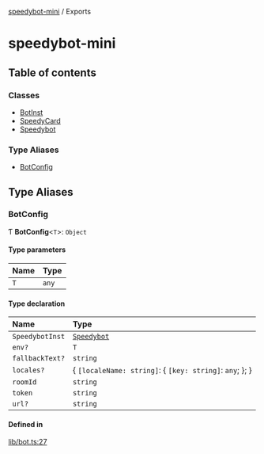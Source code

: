 [speedybot-mini](README.md) / Exports

# speedybot-mini

## Table of contents

### Classes

- [BotInst](classes/BotInst.md)
- [SpeedyCard](classes/SpeedyCard.md)
- [Speedybot](classes/Speedybot.md)

### Type Aliases

- [BotConfig](modules.md#botconfig)

## Type Aliases

### BotConfig

Ƭ **BotConfig**<`T`\>: `Object`

#### Type parameters

| Name | Type |
| :------ | :------ |
| `T` | `any` |

#### Type declaration

| Name | Type |
| :------ | :------ |
| `SpeedybotInst` | [`Speedybot`](classes/Speedybot.md) |
| `env?` | `T` |
| `fallbackText?` | `string` |
| `locales?` | { `[localeName: string]`: { `[key: string]`: `any`;  };  } |
| `roomId` | `string` |
| `token` | `string` |
| `url?` | `string` |

#### Defined in

[lib/bot.ts:27](https://github.com/valgaze/speedybot-mini/blob/140aeaa/src/lib/bot.ts#L27)
